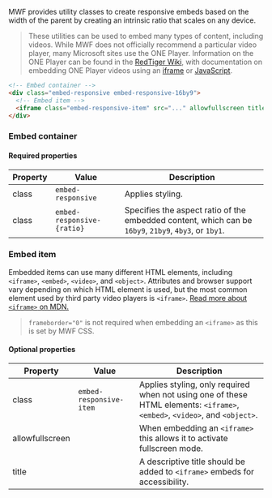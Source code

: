 MWF provides utility classes to create responsive embeds based on the width of the parent by creating an intrinsic ratio that scales on any device.

> These utilities can be used to embed many types of content, including videos. While MWF does not officially recommend a particular video player, many Microsoft sites use the ONE Player. Information on the ONE Player can be found in the <a href="https://www.redtigerwiki.com/wiki/Video_Platform_Overview" target="_blank">RedTiger Wiki</a>, with documentation on embedding ONE Player videos using an <a href="https://www.redtigerwiki.com/wiki/Video_iFrame" target="_blank">iframe</a> or <a href="https://www.redtigerwiki.com/wiki/Video_JavaScript" target="_blank">JavaScript</a>.

```html
<!-- Embed container -->
<div class="embed-responsive embed-responsive-16by9">
  <!-- Embed item -->
  <iframe class="embed-responsive-item" src="..." allowfullscreen title="..."></iframe>
</div>
```

### Embed container

#### Required properties

| Property | Value | Description |
|----------|-------|-------------|
| class | `embed-responsive` | Applies styling. |
| class | `embed-responsive-{ratio}` | Specifies the aspect ratio of the embedded content, which can be `16by9`, `21by9`, `4by3`, or `1by1`. |

### Embed item

Embedded items can use many different HTML elements, including `<iframe>`, `<embed>`, `<video>`, and `<object>`. Attributes and browser support vary depending on which HTML element is used, but the most common element used by third party video players is `<iframe>`. <a href="https://developer.mozilla.org/en-US/docs/Web/HTML/Element/iframe" target="_blank">Read more about `<iframe>` on MDN.</a>

> `frameborder="0"` is not required when embedding an `<iframe>` as this is set by MWF CSS.

#### Optional properties

| Property | Value | Description |
|----------|-------|-------------|
| class | `embed-responsive-item` | Applies styling, only required when not using one of these HTML elements: `<iframe>`, `<embed>`, `<video>`, and `<object>`. |
| allowfullscreen | | When embedding an `<iframe>` this allows it to activate fullscreen mode. |
| title | | A descriptive title should be added to `<iframe>` embeds for accessibility. |
